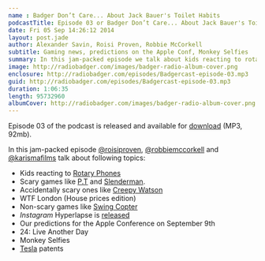 ```yaml
---
name : Badger Don’t Care... About Jack Bauer's Toilet Habits
podcastTitle: Episode 03 or Badger Don’t Care... About Jack Bauer's Toilet Habits
date: Fri 05 Sep 14:26:12 2014
layout: post.jade
author: Alexander Savin, Roisi Proven, Robbie McCorkell
subtitle: Gaming news, predictions on the Apple Conf, Monkey Selfies
summary: In this jam-packed episode we talk about kids reacting to rotary phones, scary games like P.T., WTF London flathunting tips and Hyperlapse app impressions.
image: http://radiobadger.com/images/badger-radio-album-cover.png
enclosure: http://radiobadger.com/episodes/Badgercast-episode-03.mp3
guid: http://radiobadger.com/episodes/Badgercast-episode-03.mp3
duration: 1:06:35
length: 95732960
albumCover: http://radiobadger.com/images/badger-radio-album-cover.png
---
```


Episode 03 of the podcast is released and available for [download](http://radiobadger.com/episodes/Badgercast-episode-03.mp3) (MP3, 92mb).

In this jam-packed episode [@roisiproven](https://twitter.com/roisiproven), [@robbiemccorkell](https://twitter.com/robbiemccorkell) and [@karismafilms](https://twitter.com/karismafilms) talk about following topics:

* Kids reacting to [Rotary Phones](https://www.youtube.com/watch?v=XkuirEweZvM)
* Scary games like [P.T](http://www.gamespot.com/articles/p-t-game-revealed-on-ps4-is-actually-next-silent-h/1100-6421683/) and [Slenderman](https://www.youtube.com/watch?v=o6zHqWlNRFE).
* Accidentally scary ones like [Creepy Watson](https://www.youtube.com/watch?v=13YlEPwOfmk)
* WTF London (House prices edition)
* Non-scary games like [Swing Copter](https://www.youtube.com/watch?v=wuoCeze0B3c)
* *Instagram* Hyperlapse is [released](http://blog.instagram.com/post/95829278497/hyperlapse-from-instagram)
* Our predictions for the Apple Conference on September 9th
* 24: Live Another Day
* Monkey Selfies
* [Tesla](http://www.teslamotors.com/blog/all-our-patent-are-belong-you) patents
